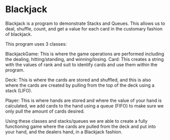 # Blackjack
Blackjack is a program to demonstrate Stacks and Queues. This allows us to deal, shuffle, count, and get a value for each card in the customary fashion of blackjack.

This program uses 3 classes:

BlackjackGame: This is where the game operations are performed including the dealing, hitting/standing, and winning/losing.
Card: This creates a string with the values of rank and suit to identify cards and use them within the program.

Deck: This is where the cards are stored and shuffled, and this is also where the cards are created by pulling from the top of the deck using a stack (LIFO).

Player: This is where hands are stored and where the value of your hand is calculated, we add cards to the hand using a queue (FIFO) to make sure we only pull the amount of cards desired.

Using these classes and stacks/queues we are able to create a fully functioning game where the cards are pulled from the deck and put into your hand, and the dealers hand, in a Blackjack fashion.
